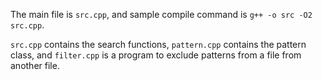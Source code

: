The main file is ``src.cpp``, and sample compile command is ``g++ -o src -O2 src.cpp``.

``src.cpp`` contains the search functions, ``pattern.cpp`` contains the pattern class, and ``filter.cpp`` is a program to exclude patterns from a file from another file.

